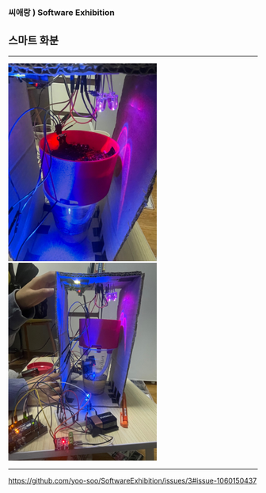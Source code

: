 ### 씨애랑 ) Software Exhibition 
## 스마트 화분

------------

<img src = smart_pot_1.jpg height=400 width=300>  <img src = smart_pot_2.jpg height=400 width=300>

------------

https://github.com/yoo-soo/SoftwareExhibition/issues/3#issue-1060150437
